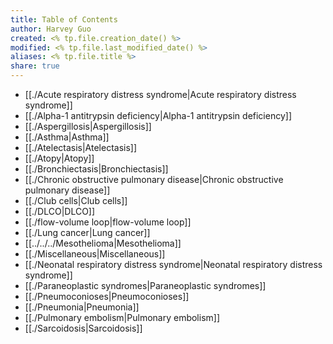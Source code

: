 ```yaml
---
title: Table of Contents
author: Harvey Guo
created: <% tp.file.creation_date() %>
modified: <% tp.file.last_modified_date() %>
aliases: <% tp.file.title %>
share: true
---
```

- [[./Acute respiratory distress syndrome|Acute respiratory distress syndrome]]
- [[./Alpha-1 antitrypsin deficiency|Alpha-1 antitrypsin deficiency]]
- [[./Aspergillosis|Aspergillosis]]
- [[./Asthma|Asthma]]
- [[./Atelectasis|Atelectasis]]
- [[./Atopy|Atopy]]
- [[./Bronchiectasis|Bronchiectasis]]
- [[./Chronic obstructive pulmonary disease|Chronic obstructive pulmonary disease]]
- [[./Club cells|Club cells]]
- [[./DLCO|DLCO]]
- [[./flow-volume loop|flow-volume loop]]
- [[./Lung cancer|Lung cancer]]
- [[../../../Mesothelioma|Mesothelioma]]
- [[./Miscellaneous|Miscellaneous]]
- [[./Neonatal respiratory distress syndrome|Neonatal respiratory distress syndrome]]
- [[./Paraneoplastic syndromes|Paraneoplastic syndromes]]
- [[./Pneumoconioses|Pneumoconioses]]
- [[./Pneumonia|Pneumonia]]
- [[./Pulmonary embolism|Pulmonary embolism]]
- [[./Sarcoidosis|Sarcoidosis]]

